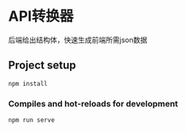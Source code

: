 # API转换器
后端给出结构体，快速生成前端所需json数据

## Project setup
```
npm install
```

### Compiles and hot-reloads for development
```
npm run serve
```